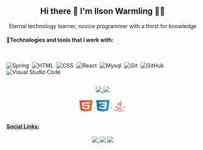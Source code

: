 <div align="center" height="30" width="40">
   
   
  ## Hi there 👋 I'm Ilson Warmling 👨‍💻  
   Eternal technology learner, novice programmer with a thirst for knowledge
   
   </div>
   
   #### 🔧Technologies and tools that I work with:
   
<div style="display: inline_block"><br>
         
![Spring](https://img.shields.io/badge/-Spring-05122A?style=flat&logo=spring)&nbsp;
![HTML](https://img.shields.io/badge/-HTML-05122A?style=flat&logo=HTML5)&nbsp;
![CSS](https://img.shields.io/badge/-CSS-05122A?style=flat&logo=CSS3&logoColor=1572B6)&nbsp;
![React](https://img.shields.io/badge/-React-05122A?style=flat&logo=react)&nbsp;
![Mysql](https://img.shields.io/badge/MySQL-05122A?style=flat&logo=Mysql)&nbsp;
![Git](https://img.shields.io/badge/-Git-05122A?style=flat&logo=git)&nbsp;
![GitHub](https://img.shields.io/badge/-GitHub-05122A?style=flat&logo=github)&nbsp;
![Visual Studio Code](https://img.shields.io/badge/-Visual%20Studio%20Code-05122A?style=flat&logo=visual-studio-code&logoColor=007ACC)&nbsp;

</div>
  
  ##

<div align="center">
  <a href="https://github.com/ilsonwar">
  <img height="150em" src="https://github-readme-stats.vercel.app/api?username=ilsonwar&theme=midnight-purple&include_all_commits=true&count_private=true&show_icons=true" >
  <img height="140em" src="https://github-readme-stats.vercel.app/api/top-langs/?username=ilsonwar&theme=midnight-purple&layout=compact&langs_count=100" >
  </div>
  
  <div align="center" style="display: inline_block"><br>
    <img align="center" alt="HtmlLogo" height="30" width="40" src="https://raw.githubusercontent.com/devicons/devicon/master/icons/html5/html5-original.svg">
    <img align="center" alt="Rafa-CSS" height="30" width="40" src="https://raw.githubusercontent.com/devicons/devicon/master/icons/css3/css3-original.svg">
      <img align="center" alt="Rafa-Js" height="30" width="40" src="https://raw.githubusercontent.com/devicons/devicon/master/icons/java/java-plain.svg"> 
  
</div>
    

  
  ## 
  
  #### Social Links: 
 <div  align= "center">
  <a href="https://instagram.com/ilsonwar" target="_blank">
    <img src="https://img.shields.io/badge/-Instagram-%23E4405F?style=for-the-badge&logo=instagram&logoColor=white">
    </a>
  <a href = "mailto:ilsonwarsc@gmail.com"><img src="https://img.shields.io/badge/-Gmail-%23333?style=for-the-badge&logo=gmail&logoColor=white" target="_blank"></a>
  <a href="https://www.linkedin.com/in/ilson-warmling-8498a0208/" target="_blank"><img src="https://img.shields.io/badge/-LinkedIn-%230077B5?style=for-the-badge&logo=linkedin&logoColor=white" target="_blank"></a> 
</div>
    

    
